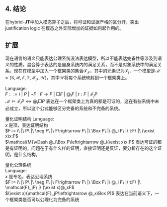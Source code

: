 

## 4. 结论

<!-- 在$\mathbf{S4}$中加入$\text{fact checker}$公理得到$\mathbf{S4_f}$，并给出 Kripke 模型上的证明语义，然后和$\mathbf{LP}$结合，并引入混合算子，得到$\mathbf{LPS4_f}$的混合版本$\text{hybrid-}\mathbf{LPS4_f}$。$\text{hybrid-}\mathbf{LPS4_f}$是对$\text{hybrid-}\mathbf{J_T}$和$\mathbf{LPS4}$的扩展，本文证明了$\text{hybrid-}\mathbf{LPS4_f}$上的内化定理，证明在证明语义下的可靠性和完全性，继而给出$\text{hybrid-}\mathbf{LPS4_f}$的模态对应以证明实现定理。最后尝试在基础的$\text{hybrid-}\mathbf{JK}$上证明内化定理，以及与其模态对应之间的实现定理。 -->

在$\text{hybrid-}\mathbf{JT}$中加入模态算子之后，将可证和证据严格的区分开，突出 justification logic 在模态之外实际增加的证据如何起作用的。

## 扩展
现在语言的语义只能表达公理系统没法表达模型，所以不能表达完备性等涉及到语义的性质。混合算子表达的是自身系统内的满足关系，而不是对象系统中的满足关系。现在在模型中加入一个框架类的集合$\mathcal{F_I}$，其中的元素记为$\mathcal{F}_j$，一个模型是$\mathcal{M}=(\mathcal{G},\mathcal{R},\mathcal{E},\mathcal{V},\mathcal{F_I},\mathcal{W})$，其中$\mathcal{W}$将每个系统映射到一个框架类上。

Language: <br>
$F::= i\ |\ P\ |\ \neg F\ |\ F\rightarrow F\ |\ \Box F\ |\ @_i F\ |\ t:F\ |\ \mathcal{F}_jP$<br>
$\mathcal{M}\vDash\mathcal{F}_iP\leftrightarrow @_i\Box P$ 表达在一个框架类上为真的都是可证的，这在有些系统中未必成立，所以这个公式能够区分完备的系统和不完备的系统。
<!-- 如果将自身系统放入语义中，自身的语义赋予给这个系统，那么这样会产生无限深入，这会是个什么逻辑 -->

量化证明结构
Language: <br>
$x$ 是项，表达证明结构<br>
$F::= i\ |\ P\ |\ \neg F\ |\ F\rightarrow F\ |\ \Box F\ |\ @_i F\ |\ t:F\ |\ (\exist x)x:F$<br>
$\mathcal{M}\vDash @_i\Box P\leftrightarrow @_i(\exist x)x:P$ 表达可证的都是有证明的，问题在于有什么样的证明，直接证明还是反证，要分析存在的这个证明，是什么结构。

量化公理系统<br>
Language: <br>
$x$ 是专名，表达公理系统<br>
$F::= i\ |\ P\ |\ \neg F\ |\ F\rightarrow F\ |\ \Box F\ |\ @_i F\ |\ t:F\ |\ \mathcal{F}_jP\ |\ (\exist x)@_xF$<br>
$(\exist x)(\mathcal{F}_jP\leftrightarrow @_x\Box P)$ 表达在当前语义下，一个框架类是否可以公理化为完备的系统

